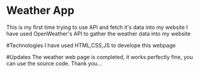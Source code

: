 # Weather App
This is my first time trying to use API and fetch it's data into my website
I have used OpenWeather's API to gather the weather data into my website 

#Technologies 
I have used HTML,CSS,JS to develope this webpage

#Updates
The weather web page is completed, it works perfectly fine, you can use the source code. 
Thank you...
